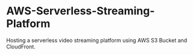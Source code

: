 # AWS-Serverless-Streaming-Platform
Hosting a serverless video streaming platform using AWS S3 Bucket and CloudFront.
